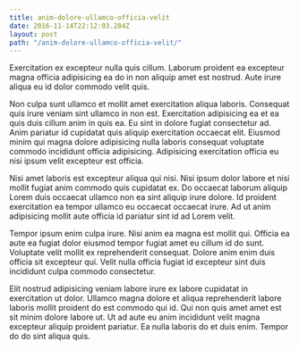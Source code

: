 ```yaml
---
title: anim-dolore-ullamco-officia-velit
date: 2016-11-14T22:12:03.284Z
layout: post
path: "/anim-dolore-ullamco-officia-velit/"
---
```


Exercitation ex excepteur nulla quis cillum. Laborum proident ea excepteur magna officia adipisicing ea do in non aliquip amet est nostrud. Aute irure aliqua eu id dolor commodo velit quis.

Non culpa sunt ullamco et mollit amet exercitation aliqua laboris. Consequat quis irure veniam sint ullamco in non est. Exercitation adipisicing ea et ea quis duis cillum anim in quis ea. Eu sint in dolore fugiat consectetur ad. Anim pariatur id cupidatat quis aliquip exercitation occaecat elit. Eiusmod minim qui magna dolore adipisicing nulla laboris consequat voluptate commodo incididunt officia adipisicing. Adipisicing exercitation officia eu nisi ipsum velit excepteur est officia.

Nisi amet laboris est excepteur aliqua qui nisi. Nisi ipsum dolor labore et nisi mollit fugiat anim commodo quis cupidatat ex. Do occaecat laborum aliquip Lorem duis occaecat ullamco non ea sint aliquip irure dolore. Id proident exercitation ea tempor ullamco eu occaecat occaecat irure. Ad ut anim adipisicing mollit aute officia id pariatur sint id ad Lorem velit.

Tempor ipsum enim culpa irure. Nisi anim ea magna est mollit qui. Officia ea aute ea fugiat dolor eiusmod tempor fugiat amet eu cillum id do sunt. Voluptate velit mollit ex reprehenderit consequat. Dolore anim enim duis officia sit excepteur qui. Velit nulla officia fugiat id excepteur sint duis incididunt culpa commodo consectetur.

Elit nostrud adipisicing veniam labore irure ex labore cupidatat in exercitation ut dolor. Ullamco magna dolore et aliqua reprehenderit labore laboris mollit proident do est commodo qui id. Qui non quis amet amet est sit minim dolore labore ut. Ut ad aute eu anim incididunt velit magna excepteur aliquip proident pariatur. Ea nulla laboris do et duis enim. Tempor do do sint aliqua quis.